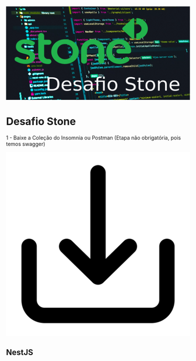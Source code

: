 ![imagem do projeto stone](https://github.com/jnerydesigner/stone-challenger/blob/main/images/g7137.png)


# Desafio Stone

1 - Baixe a Coleção do Insomnia ou Postman (Etapa não obrigatória, pois temos swagger)

[![Coleção Insomnia](https://github.com/jnerydesigner/stone-challenger/blob/main/images/download-svgrepo-com.svg)](https://github.com/jnerydesigner/stone-challenger/blob/main/insomnia_2023-06-19.json "Coleção Insomnia")

## NestJS


